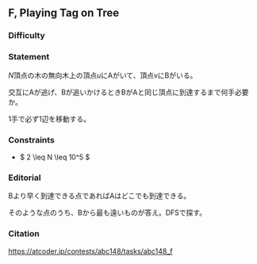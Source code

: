 ## F, Playing Tag on Tree 
### Difficulty

### Statement
$N$頂点の木の無向木上の頂点$u$にAがいて、頂点$v$にBがいる。

交互にAが逃げ、Bが追いかけるときBがAと同じ頂点に到達するまで何手必要か。

1手で必ず1辺を移動する。

### Constraints
- $ 2 \leq N \leq 10^5 $

### Editorial
Bより早く到達できる点であればAはどこでも到達できる。

そのような点のうち、Bから最も遠いものが答え。DFSで探す。

### Citation
https://atcoder.jp/contests/abc148/tasks/abc148_f


